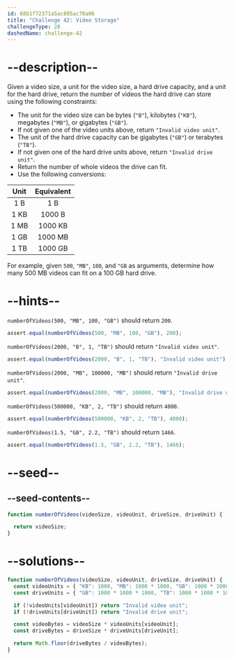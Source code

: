 ```yaml
---
id: 68b1f72371a5ac895ac70a06
title: "Challenge 42: Video Storage"
challengeType: 28
dashedName: challenge-42
---
```


# --description--

Given a video size, a unit for the video size, a hard drive capacity, and a unit for the hard drive, return the number of videos the hard drive can store using the following constraints:

- The unit for the video size can be bytes (`"B"`), kilobytes (`"KB"`), megabytes (`"MB"`), or gigabytes (`"GB"`).
- If not given one of the video units above, return `"Invalid video unit"`.
- The unit of the hard drive capacity can be gigabytes (`"GB"`) or terabytes (`"TB"`).
- If not given one of the hard drive units above, return `"Invalid drive unit"`.
- Return the number of whole videos the drive can fit.
- Use the following conversions:

| Unit | Equivalent |
|:----:|:----------:|
| 1 B  |   1 B      |
| 1 KB |   1000 B   |
| 1 MB |   1000 KB  |
| 1 GB |   1000 MB  |
| 1 TB |   1000 GB  |

For example, given `500`, `"MB"`, `100`, and `"GB` as arguments, determine how many 500 MB videos can fit on a 100 GB hard drive.

# --hints--

`numberOfVideos(500, "MB", 100, "GB")` should return `200`.

```js
assert.equal(numberOfVideos(500, "MB", 100, "GB"), 200);
```

`numberOfVideos(2000, "B", 1, "TB")` should return `"Invalid video unit"`.

```js
assert.equal(numberOfVideos(2000, "B", 1, "TB"), "Invalid video unit");
```

`numberOfVideos(2000, "MB", 100000, "MB")` should return `"Invalid drive unit"`.

```js
assert.equal(numberOfVideos(2000, "MB", 100000, "MB"), "Invalid drive unit");
```

`numberOfVideos(500000, "KB", 2, "TB")` should return `4000`.

```js
assert.equal(numberOfVideos(500000, "KB", 2, "TB"), 4000);
```

`numberOfVideos(1.5, "GB", 2.2, "TB")` should return `1466`.

```js
assert.equal(numberOfVideos(1.5, "GB", 2.2, "TB"), 1466);
```

# --seed--

## --seed-contents--

```js
function numberOfVideos(videoSize, videoUnit, driveSize, driveUnit) {

  return videoSize;
}
```

# --solutions--

```js
function numberOfVideos(videoSize, videoUnit, driveSize, driveUnit) {
  const videoUnits = { "KB": 1000, "MB": 1000 * 1000, "GB": 1000 * 1000 * 1000 };
  const driveUnits = { "GB": 1000 * 1000 * 1000, "TB": 1000 * 1000 * 1000 * 1000 };

  if (!videoUnits[videoUnit]) return "Invalid video unit";
  if (!driveUnits[driveUnit]) return "Invalid drive unit";

  const videoBytes = videoSize * videoUnits[videoUnit];
  const driveBytes = driveSize * driveUnits[driveUnit];

  return Math.floor(driveBytes / videoBytes);
}
```
